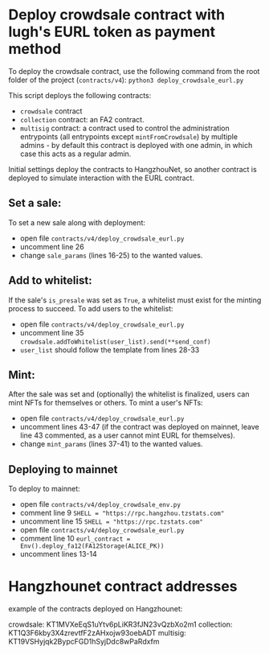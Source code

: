 # Deploy crowdsale contract with lugh's EURL token as payment method

To deploy the crowdsale contract, use the following command from the root folder of the project (`contracts/v4`):
`python3 deploy_crowdsale_eurl.py`

This script deploys the following contracts:
- `crowdsale` contract
- `collection` contract: an FA2 contract.
- `multisig` contract: a contract used to control the administration entrypoints (all entrypoints except `mintFromCrowdsale`) by multiple admins - by default this contract is deployed with one admin, in which case this acts as a regular admin.

Initial settings deploy the contracts to HangzhouNet, so another contract is deployed to simulate interaction with the EURL contract.

## Set a sale:
To set a new sale along with deployment:
- open file `contracts/v4/deploy_crowdsale_eurl.py`
- uncomment line 26
- change `sale_params` (lines 16-25) to the wanted values.

## Add to whitelist:
If the sale's `is_presale` was set as `True`, a whitelist must exist for the minting process to succeed.
To add users to the whitelist:
- open file `contracts/v4/deploy_crowdsale_eurl.py`
- uncomment line 35 `crowdsale.addToWhitelist(user_list).send(**send_conf)`
- `user_list` should follow the template from lines 28-33

## Mint:
After the sale was set and (optionally) the whitelist is finalized, users can mint NFTs for themselves or others.
To mint a user's NFTs:
- open file `contracts/v4/deploy_crowdsale_eurl.py`
- uncomment lines 43-47 (if the contract was deployed on mainnet, leave line 43 commented, as a user cannot mint EURL for themselves).
- change `mint_params` (lines 37-41) to the wanted values.

## Deploying to mainnet
To deploy to mainnet: 
- open file `contracts/v4/deploy_crowdsale_env.py` 
- comment line 9 `SHELL = "https://rpc.hangzhou.tzstats.com"`
- uncomment line 15 `SHELL = "https://rpc.tzstats.com"`
- open file `contracts/v4/deploy_crowdsale_eurl.py`
- comment line 10 `eurl_contract = Env().deploy_fa12(FA12Storage(ALICE_PK))`
- uncomment lines 13-14


# Hangzhounet contract addresses
example of the contracts deployed on Hangzhounet:

crowdsale: KT1MVXeEqS1uYtv6pLiKR3fJN23vQzbXo2m1
collection: KT1Q3F6kby3X4zrevtfF2zAHxojw93oebADT
multisig: KT19VSHyjqk2BypcFGD1hSyjDdc8wPaRdxfm
